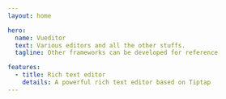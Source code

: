 ```yaml
---
layout: home

hero:
  name: Vueditor
  text: Various editors and all the other stuffs.
  tagline: Other frameworks can be developed for reference

features:
  - title: Rich text editor
    details: A powerful rich text editor based on Tiptap
---
```

